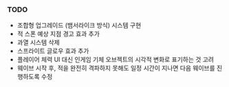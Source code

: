 ### TODO
- 조합형 업그레이드 (뱀서라이크 방식) 시스템 구현
- 적 스폰 예상 지점 경고 효과 추가
- 과열 시스템 삭제
- 스프라이트 글로우 효과 추가
- 플레이어 체력 UI 대신 인게임 기체 오브젝트의 시각적 변화로 표기하는 것 고려
- 웨이브 시작 후, 적을 완전히 격파하지 못해도 일정 시간이 지나면 다음 웨이브를 진행하도록 수정
